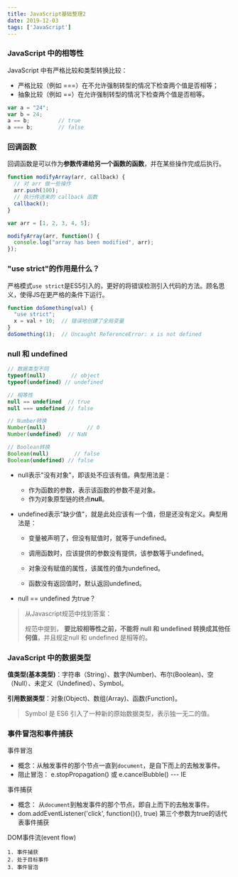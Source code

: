 ```yaml
---
title: JavaScript基础整理2
date: 2019-12-03
tags: ['JavaScript']
---
```

### JavaScript 中的相等性

JavaScript 中有严格比较和类型转换比较：

- 严格比较（例如 ===）在不允许强制转型的情况下检查两个值是否相等；
- 抽象比较（例如 ==）在允许强制转型的情况下检查两个值是否相等。

```javascript
var a = "24";
var b = 24;
a == b;         // true
a === b;        // false
```

### 回调函数

回调函数是可以作为**参数传递给另一个函数的函数**，并在某些操作完成后执行。

```javascript
function modifyArray(arr, callback) {
  // 对 arr 做一些操作
  arr.push(100);
  // 执行传进来的 callback 函数
  callback();
}

var arr = [1, 2, 3, 4, 5];

modifyArray(arr, function() {
  console.log("array has been modified", arr);
});
```

### "use strict"的作用是什么？

严格模式`use strict`是ES5引入的，更好的将错误检测引入代码的方法。顾名思义，使得JS在更严格的条件下运行。

```javascript
function doSomething(val) {
  "use strict"; 
  x = val + 10;  // 错误地创建了全局变量
}
doSomething(1);  // Uncaught ReferenceError: x is not defined
```

### null 和 undefined

```javascript
// 数据类型不同
typeof(null)  		// object
typeof(undefined) // undefined

// 相等性
null == undefined  // true
null === undefined // false

// Number转换
Number(null) 			 // 0
Number(undefined)  // NaN

// Boolean转换
Boolean(null) 		 // false
Boolean(undefined) // false
```

- null表示"没有对象"，即该处不应该有值。典型用法是：
  - 作为函数的参数，表示该函数的参数不是对象。
  - 作为对象原型链的终点**null**。

- undefined表示"缺少值"，就是此处应该有一个值，但是还没有定义。典型用法是：

  - 变量被声明了，但没有赋值时，就等于undefined。
  - 调用函数时，应该提供的参数没有提供，该参数等于undefined。

  - 对象没有赋值的属性，该属性的值为undefined。
  - 函数没有返回值时，默认返回undefined。

- null == undefined 为true？	

> 从Javascript规范中找到答案：
>
> 规范中提到， **要比较相等性之前，不能将 null 和 undefined 转换成其他任何值**，并且规定null 和 undefined 是相等的。

### JavaScript 中的数据类型

**值类型(基本类型)**：字符串（String）、数字(Number)、布尔(Boolean)、空（Null）、未定义（Undefined）、Symbol。

**引用数据类型**：对象(Object)、数组(Array)、函数(Function)。

> Symbol 是 ES6 引入了一种新的原始数据类型，表示独一无二的值。



### 事件冒泡和事件捕获

事件冒泡

- 概念：从触发事件的那个节点一直到`document`，是自下而上的去触发事件。
- 阻止冒泡： e.stopPropagation() 或 e.cancelBubble() --- IE

事件捕获

- 概念： 从`document`到触发事件的那个节点，即自上而下的去触发事件。
- dom.addEventListener('click', function(){}, true)  第三个参数为true的话代表事件捕获

DOM事件流(event flow)

	1. 事件捕获
 	2. 处于目标事件
 	3. 事件冒泡

